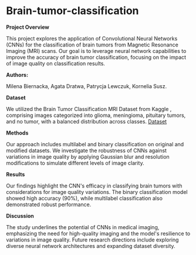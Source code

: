 # Brain-tumor-classification

**Project Overview**

This project explores the application of Convolutional Neural Networks (CNNs) for the classification of brain tumors from Magnetic Resonance Imaging (MRI) scans. Our goal is to leverage neural network capabilities to improve the accuracy of brain tumor classification, focusing on the impact of image quality on classification results.

**Authors:**

Milena Biernacka,
Agata Dratwa,
Patrycja Lewczuk,
Kornelia Susz.

**Dataset**

We utilized the Brain Tumor Classification MRI Dataset from Kaggle , comprising images categorized into glioma, meningioma, pituitary tumors, and no tumor, with a balanced distribution across classes. [Dataset](https://www.kaggle.com/datasets/sartajbhuvaji/brain-tumor-classification-mri?fbclid=IwAR1jifRrna5JdMzLh4ifE56-mU8pwP9QSf3MQFa2d0CADGfqpcuj7EgTffE)

**Methods**

Our approach includes multilabel and binary classification on original and modified datasets. We investigate the robustness of CNNs against variations in image quality by applying Gaussian blur and resolution modifications to simulate different levels of image clarity.

**Results**

Our findings highlight the CNN's efficacy in classifying brain tumors with considerations for image quality variations. The binary classification model showed high accuracy (90%), while multilabel classification also demonstrated robust performance.

**Discussion**

The study underlines the potential of CNNs in medical imaging, emphasizing the need for high-quality imaging and the model's resilience to variations in image quality. Future research directions include exploring diverse neural network architectures and expanding dataset diversity.
